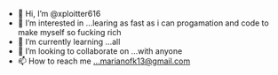 - 👋 Hi, I’m @xploitter616
- 👀 I’m interested in ...learing as fast as i can progamation and code to make myself so fucking rich
- 🌱 I’m currently learning ...all
- 💞️ I’m looking to collaborate on ...with anyone
- 📫 How to reach me ...marianofk13@gmail.com

<!---
xploitter616/xploitter616 is a ✨ special ✨ repository because its `README.md` (this file) appears on your GitHub profile.
You can click the Preview link to take a look at your changes.
--->
